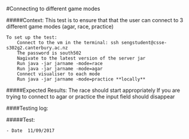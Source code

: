 #Connecting to different game modes

#####Context:
    This test is to ensure that that the user can connect to 3 different game modes (agar, race, practice)
    
    To set up the test:
        Connect to the vm in the terminal: ssh sengstudent@csse-s302g2.canterbury.ac.nz
        The password is south502
        Nagivate to the latest version of the server jar
        Run java -jar jarname -mode=race
        Run java -jar jarname -mode=agar
        Connect visualiser to each mode
        Run java -jar jarname -mode=practice **locally**
    
#####Expected Results:
    The race should start appropriately
    If you are trying to connect to agar or practice the input field should disappear

####Testing log:

#####Test:
   
    - Date  11/09/2017

    

    

    

